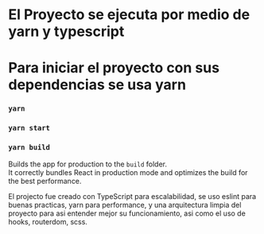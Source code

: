 # El Proyecto se ejecuta por medio de yarn y typescript

# Para iniciar el proyecto con sus dependencias se usa yarn 
### `yarn`

### `yarn start`



### `yarn build`

Builds the app for production to the `build` folder.\
It correctly bundles React in production mode and optimizes the build for the best performance.


El projecto fue creado con TypeScript para escalabilidad, se uso eslint para buenas practicas, yarn para performance, y una arquitectura limpia del proyecto para asi entender mejor su funcionamiento, asi como el uso de hooks, routerdom, scss.

